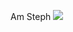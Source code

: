 Am Steph
![](https://github.com/Mooshieblob/Axis-Order-Group-Photo/blob/gh-pages/Group_Photo_Updated_x2.png)


